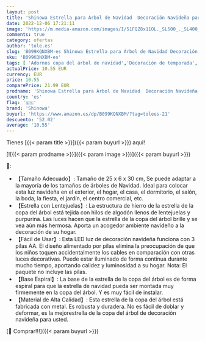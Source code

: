 ```yaml
---
layout: post
title: 'Shinowa Estrella para Árbol de Navidad  Decoración Navideña para la Copa de Árbol con LED Luz con Lentejuelas Brillantes Funcionada con 3AA Pilas para Fiestas Navidad Hogar Casa Jardin  Plata'
date: 2022-12-06 17:21:11
image: 'https://m.media-amazon.com/images/I/51FQZ8x11OL._SL500_._SL400_.jpg'
comments: true
category: ofertas
author: 'tole.es'
slug: 'B099KQNXBM-es Shinowa Estrella para Árbol de Navidad Decoración Navideña...'
sku: 'B099KQNXBM-es'
tags: [ 'Adornos copa del árbol de navidad','Decoración de temporada','Decoración del hogar','Hogar y cocina','navidad','shinowa','🇪🇸', ]
actualPrice: 10.55 EUR
currency: EUR
price: 10.55
comparePrice: 21.99 EUR
prodname: 'Shinowa Estrella para Árbol de Navidad  Decoración Navideña para la Copa de Árbol con LED Luz con Lentejuelas Brillantes Funcionada con 3AA Pilas para Fiestas Navidad Hogar Casa Jardin  Plata'
country: 'es'
flag: '🇪🇸'
brand: 'Shinowa'
buyurl: 'https://www.amazon.es/dp/B099KQNXBM/?tag=tolees-21'
descuento: '52.02'
average: '10.55'
---
```


Tienes [{{< param title >}}]({{< param buyurl >}}) aqui!

[![{{< param prodname >}}]({{< param image >}})]({{< param buyurl >}})

🔎:

- 【Tamaño Adecuado】: Tamaño de 25 x 6 x 30 cm, Se puede adaptar a la mayoría de los tamaños de árboles de Navidad. Ideal para colocar esta luz navideña en el exterior, el hogar, el casa, el dormitorio, el salón, la boda, la fiesta, el jardín, el centro comercial, etc.
- 【Estrella con Lentejuelas】: La estructura de hierro de la estrella de la copa del árbol está tejida con hilos de algodón llenos de lentejuelas y purpurina. Las luces hacen que la estrella de la copa del árbol brille y se vea aún más hermosa. Aporta un acogedor ambiente navideño a la decoración de su hogar.
- 【Fácil de Usar】: Esta LED luz de decoración navideña funciona con 3 pilas AA. El diseño alimentado por pilas elimina la preocupación de que los niños toquen accidentalmente los cables en comparación con otras luces decorativas. Puede estar iluminado de forma continua durante mucho tiempo, aportando calidez y luminosidad a su hogar. Nota: El paquete no incluye las pilas.
- 【Base Espiral】: La base de la estrella de la copa del árbol es de forma espiral para que la estrella de navidad pueda ser montada muy firmemente en la copa del árbol. Y es muy fácil de instalar.
- 【Material de Alta Calidad】: Esta estrella de la copa del árbol está fabricada con metal. Es robusta y duradera. No es fácil de doblar y deformar, es la mejorestrella de la copa del árbol de decoración navideña para usted.

[🛒 Comprar!!!]({{< param buyurl >}})
